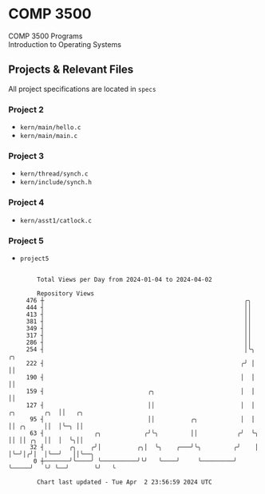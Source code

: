 # COMP 3500
COMP 3500 Programs  
Introduction to Operating Systems  
## Projects & Relevant Files
All project specifications are located in `specs`
### Project 2
- `kern/main/hello.c`
- `kern/main/main.c`
### Project 3
- `kern/thread/synch.c`
- `kern/include/synch.h`
### Project 4
- `kern/asst1/catlock.c`
### Project 5
- `project5`

```

        Total Views per Day from 2024-01-04 to 2024-04-02

        Repository Views
     476 ┼                                                        ╭╮
     444 ┤                                                        ││
     413 ┤                                                        ││
     381 ┤                                                        ││
     349 ┤                                                        ││
     317 ┤                                                        ││
     286 ┤                                                        ││
     254 ┤                                                        │╰╮                    ╭╮
     222 ┤                                                       ╭╯ │                    ││
     190 ┤                                                       │  │                    ││
     159 ┤                             ╭╮                        │  │                    ││
     127 ┤                             ││                        │  │      ╭╮        ╭╮  ││   ╭╮
      95 ┤                             ││          ╭╮            │  │      ││ ╭╮     ││  │╰─╮ ││
      63 ┤              ╭╮            ╭╯╰╮         ││           ╭╯  ╰╮     ││ ││ ╭╮  ││  │  ╰╮││
      32 ┤       ╭╮    ╭╯│          ╭╮│  ╰╮    ╭───╯╰╮         ╭╯    │     │╰─╯│╭╯│  │╰──╯   ││╰──╮
       0 ┼───────╯╰────╯ ╰──────────╯╰╯   ╰────╯     ╰─────────╯     ╰─────╯   ╰╯ ╰──╯       ╰╯   ╰

        Chart last updated - Tue Apr  2 23:56:59 2024 UTC
        
```
